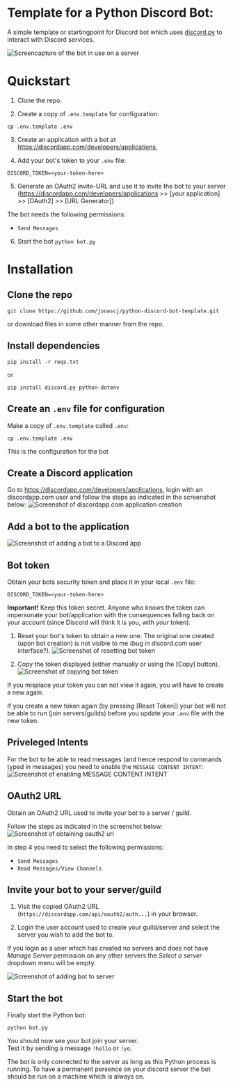 # Template for a Python Discord Bot: 
A simple template or startingpoint for Discord bot 
which uses [discord.py](https://discordpy.readthedocs.io/en/latest/index.html)
to interact with Discord services.

![Screencapture of the bot in use on a server](docs/showcase.gif)


# Quickstart
1. Clone the repo.

2. Create a copy of `.env.template` for configuration:
```
cp .env.template .env
```

3. Create an application with a bot at
<https://discordapp.com/developers/applications>,

4. Add your bot's token to your `.env` file:
```
DISCORD_TOKEN=<your-token-here>
```

5. Generate an OAuth2 invite-URL and use it to invite the bot to your server
(<https://discordapp.com/developers/applications> >>  [your application] >> [OAuth2] >> [URL Generator])

The bot needs the following permissions:
* `Send Messages`


6. Start the bot `python bot.py`


# Installation 

## Clone the repo
```
git clone https://github.com/jonascj/python-discord-bot-template.git
```

or download files in some other manner from the repo.

## Install dependencies 
```
pip install -r reqs.txt
```
or
```
pip install discord.py python-dotenv
```
## Create an `.env` file for configuration
Make a copy of `.env.template` called `.env`:
```
cp .env.template .env
```
This is the configuration for the bot

## Create a Discord application 
Go to <https://discordapp.com/developers/applications>,
login with an discordapp.com user
and follow the steps as indicated in the screenshot below:
![Screenshot of discordapp.com application creation](docs/discord-create-application.png)

## Add a bot to the application
![Screenshot of adding a bot to a Discord app](docs/discord-add-bot.png)

## Bot token
Obtain your bots security token and place it in your local `.env` file:
```
DISCORD_TOKEN=<your-token-here>
```

**Important!** Keep this token secret.
Anyone who knows the token can impersonate your bot/application
with the consequences falling back on your account
(since Discord will think it is you, with _your_ token).

1. Reset your bot's token to obtain a new one. 
   The original one created (upon bot creation) is not visible to me (bug in discord.com user interface?).
   ![Screenshot of resetting bot token](docs/discord-bot-reset-token.png)

2. Copy the token displayed (either manually or using the [Copy] button). 
   ![Screenshot of copying bot token](docs/discord-bot-copy-token.png)

If you misplace your token you can not view it again, 
you will have to create a new again.

If you create a new token again (by pressing [Reset Token]) 
your bot will not be able to run (join servers/guilds) before
you update your `.env` file with the new token.

## Priveleged Intents
For the bot to be able to read messages
(and hence respond to commands typed in messages)
you need to enable the `MESSAGE CONTENT INTENT`:
![Screenshot of enabling MESSAGE CONTENT INTENT](docs/discord-bot-intents.png)


## OAuth2 URL
Obtain an OAuth2 URL used to invite your bot to a server / guild.

Follow the steps as indicated in the screenshot below: 
![Screenshot of obtaining oauth2 url](docs/discord-bot-oauth-link.png)

In step 4 you need to select the following permissions: 
* `Send Messages`
* `Read Messages/View Channels`

## Invite your bot to your server/guild
1. Visit the copied OAuth2 URL (`https://discordapp.com/api/oauth2/auth...`)
in your browser.

2. Login the user account used to create your guild/server
and select the server you wish to add the bot to.

If you login as a user which has created no servers
and does not have *Manage Server* permission on any other servers
the *Select a server* dropdown menu will be empty.

![Screenshot of adding bot to server](docs/discord-bot-add-to-server.png)



## Start the bot
Finally start the Python bot:
```
python bot.py
```

You should now see your bot join your server.  
Test it by sending a message `!hello` or `!yo`.

The bot is only connected to the server as long as
this Python process is running.
To have a permanent persence on your discord server
the bot should be run on a machine which is always on.


